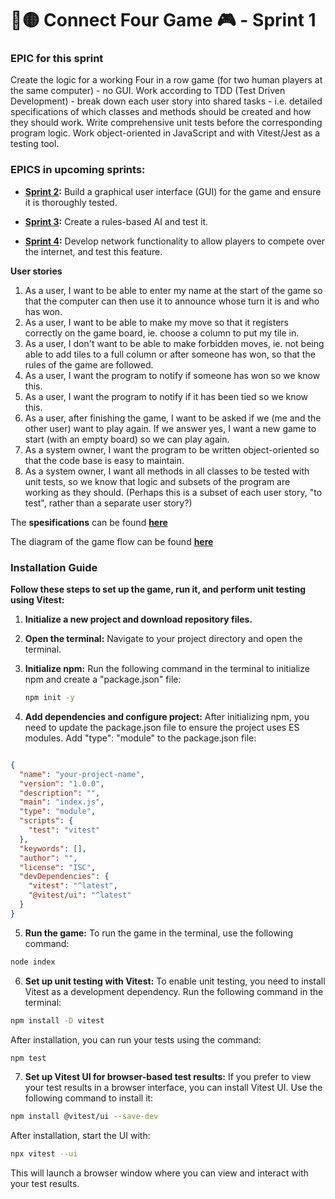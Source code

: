  # 🔴🟡 Connect Four Game 🎮 - Sprint 1

### EPIC for this sprint
Create the logic for a working Four in a row game (for two human players at the same computer) - no GUI.
Work according to TDD (Test Driven Development) - break down each user story into shared tasks - i.e. detailed specifications of which classes and methods should be created and how they should work. Write comprehensive unit tests before the corresponding program logic.
Work object-oriented in JavaScript and with Vitest/Jest as a testing tool.

### EPICS in upcoming sprints:
-  **[Sprint 2](https://github.com/YevShch/Fyra-i-rad-/tree/dev-GUI-Sprint-2):** Build a graphical user interface (GUI) for the game and ensure it is thoroughly tested.

-  **[Sprint 3](https://github.com/YevShch/Fyra-i-rad-/tree/dev-AI-Sprint3):** Create a rules-based AI and test it.

-  **[Sprint 4](https://github.com/YevShch/Fyra-i-rad-/tree/dev-Network-Sprint4):** Develop network functionality to allow players to compete over the internet, and test this feature.


**User stories**
1. As a user, I want to be able to enter my name at the start of the game so that the computer can then use it to announce whose turn it is and who has won.
2. As a user, I want to be able to make my move so that it registers correctly on the game board, ie. choose a column to put my tile in.
3. As a user, I don't want to be able to make forbidden moves, ie. not being able to add tiles to a full column or after someone has won, so that the rules of the game are followed.
4. As a user, I want the program to notify if someone has won so we know this.
5. As a user, I want the program to notify if it has been tied so we know this.
6. As a user, after finishing the game, I want to be asked if we (me and the other user) want to play again. If we answer yes, I want a new game to start (with an empty board) so we can play again.
7. As a system owner, I want the program to be written object-oriented so that the code base is easy to maintain.
8. As a system owner, I want all methods in all classes to be tested with unit tests, so we know that logic and subsets of the program are working as they should. (Perhaps this is a subset of each user story, "to test", rather than a separate user story?)

The **spesifications** can be found **[here](https://github.com/YevShch/Fyra-i-rad-/blob/dev-SPRINT1/specification.md)** 

The diagram of the game flow can be found  **[here](https://github.com/YevShch/Fyra-i-rad-/blob/dev-SPRINT1/gameFlowFunctions.md)** 

### Installation Guide
**Follow these steps to set up the game, run it, and perform unit testing using Vitest:**

1. **Initialize a new project and download repository files.** 

2. **Open the terminal:** Navigate to your project directory and open the terminal.

3. **Initialize npm:** Run the following command in the terminal to initialize npm and create a "package.json" file:
   ```bash
   npm init -y
   ```
4. **Add dependencies and configure project:**
After initializing npm, you need to update the package.json file to ensure the project uses ES modules. Add "type": "module" to the package.json file:

```json

{
  "name": "your-project-name",
  "version": "1.0.0",
  "description": "",
  "main": "index.js",
  "type": "module",
  "scripts": {
    "test": "vitest"
  },
  "keywords": [],
  "author": "",
  "license": "ISC",
  "devDependencies": {
    "vitest": "^latest",
    "@vitest/ui": "^latest"
  }
}
```
5. **Run the game:**
To run the game in the terminal, use the following command:

```bash
node index
```
6. **Set up unit testing with Vitest:**
To enable unit testing, you need to install Vitest as a development dependency. Run the following command in the terminal:

```bash
npm install -D vitest
```
After installation, you can run your tests using the command:

```bash
npm test
```
7. **Set up Vitest UI for browser-based test results:**
If you prefer to view your test results in a browser interface, you can install Vitest UI. Use the following command to install it:

```bash
npm install @vitest/ui --save-dev
```
After installation, start the UI with:

```bash
npx vitest --ui
```
This will launch a browser window where you can view and interact with your test results.

